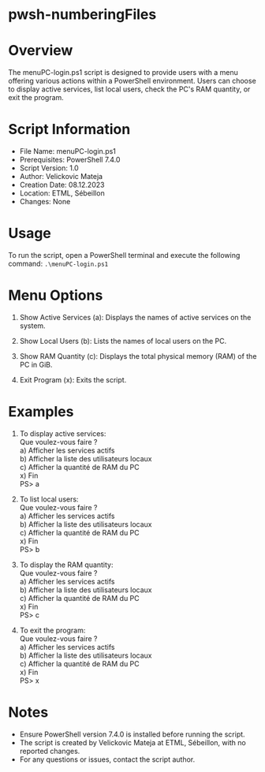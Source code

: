 # pwsh-numberingFiles

# Overview
The menuPC-login.ps1 script is designed to provide users with a menu offering various actions within a PowerShell environment. Users can choose to display active services, list local users, check the PC's RAM quantity, or exit the program.

# Script Information
- File Name: menuPC-login.ps1
- Prerequisites: PowerShell 7.4.0
- Script Version: 1.0
- Author: Velickovic Mateja
- Creation Date: 08.12.2023
- Location: ETML, Sébeillon
- Changes: None

# Usage
To run the script, open a PowerShell terminal and execute the following command:
```.\menuPC-login.ps1```

# Menu Options
1. Show Active Services (a):
Displays the names of active services on the system.

2. Show Local Users (b):
Lists the names of local users on the PC.

3. Show RAM Quantity (c):
Displays the total physical memory (RAM) of the PC in GiB.

4. Exit Program (x):
Exits the script.

# Examples

1. To display active services:<br>
Que voulez-vous faire ?<br>
 a) Afficher les services actifs<br>
 b) Afficher la liste des utilisateurs locaux<br>
 c) Afficher la quantité de RAM du PC<br>
 x) Fin<br>
PS> a<br>

2. To list local users:<br>
Que voulez-vous faire ?<br>
 a) Afficher les services actifs<br>
 b) Afficher la liste des utilisateurs locaux<br>
 c) Afficher la quantité de RAM du PC<br>
 x) Fin<br>
PS> b<br>

3. To display the RAM quantity:<br>
Que voulez-vous faire ?<br>
 a) Afficher les services actifs<br>
 b) Afficher la liste des utilisateurs locaux<br>
 c) Afficher la quantité de RAM du PC<br>
 x) Fin<br>
PS> c<br>

4. To exit the program:<br>
Que voulez-vous faire ?<br>
 a) Afficher les services actifs<br>
 b) Afficher la liste des utilisateurs locaux<br>
 c) Afficher la quantité de RAM du PC<br>
 x) Fin<br>
PS> x<br>

# Notes
- Ensure PowerShell version 7.4.0 is installed before running the script.
- The script is created by Velickovic Mateja at ETML, Sébeillon, with no reported changes.
- For any questions or issues, contact the script author.